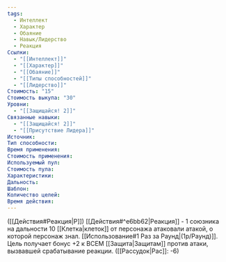 ```yaml
---
tags:
  - Интеллект
  - Характер
  - Обаяние
  - Навык/Лидерство
  - Реакция
Ссылки:
  - "[[Интеллект]]"
  - "[[Характер]]"
  - "[[Обаяние]]"
  - "[[Типы способностей]]"
  - "[[Лидерство]]"
Стоимость: "15"
Стоимость выкупа: "30"
Уровни:
  - "[[Защищайся! 2]]"
Связанные навыки:
  - "[[Защищайся! 2]]"
  - "[[Присутствие Лидера]]"
Источник:
Тип способности:
Время применения:
Стоимость применения:
Используемый пул:
Стоимость пула:
Характеристики:
Дальность:
Шаблон:
Количество целей:
Время действия:
---
```

([[Действия#Реакция|Р]]) [[Действия#^e6bb62|Реакция]] - 1 союзника на дальности 10 [[Клетка|клеток]] от персонажа атаковали атакой, о которой персонаж знал. [[Использование#1 Раз за Раунд|(1р/Раунд)]]. Цель получает бонус +2 к ВСЕМ [[Защита|Защитам]] против атаки, вызвавшей срабатывание реакции. ([[Рассудок|Рас]]: -6)